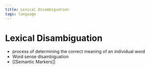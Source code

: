 ```yaml
---
title: Lexical Disambiguation
tags: language
---
```


# Lexical Disambiguation
- process of determining the correct meaning of an individual word
- Word sense disambiguation
- [[Semantic Markers]]




